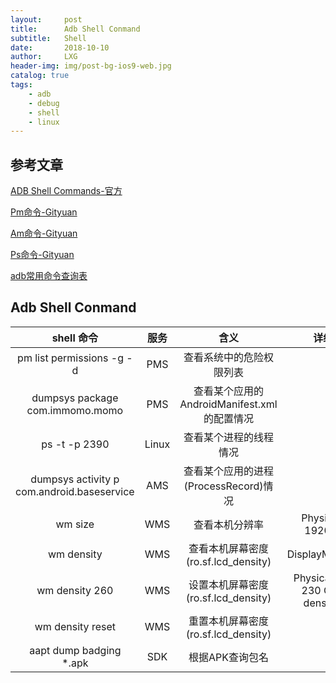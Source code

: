 ```yaml
---
layout:     post
title:      Adb Shell Conmand
subtitle:   Shell
date:       2018-10-10
author:     LXG
header-img: img/post-bg-ios9-web.jpg
catalog: true
tags:
    - adb
    - debug
    - shell
    - linux
---
```


## 参考文章

[ADB Shell Commands-官方](http://androiddoc.qiniudn.com/tools/help/shell.html)

[Pm命令-Gityuan](http://gityuan.com/2016/02/28/pm-command/)

[Am命令-Gityuan](http://gityuan.com/2016/02/27/am-command/)

[Ps命令-Gityuan](http://gityuan.com/2015/10/11/ps-command/)

[adb常用命令查询表](https://github.com/mzlogin/awesome-adb/blob/master/README.md)

## Adb Shell Conmand


| shell 命令          | 服务                                |  含义              | 详细信息        |
|:---------------:|:------------------------------:|:----------------:|:----------------:|
| pm list permissions -g -d       | PMS | 查看系统中的危险权限列表 |
| dumpsys package com.immomo.momo       | PMS | 查看某个应用的AndroidManifest.xml的配置情况 |
| ps -t -p 2390       | Linux | 查看某个进程的线程情况 |
| dumpsys activity p com.android.baseservice       | AMS | 查看某个应用的进程(ProcessRecord)情况 |
| wm size       | WMS | 查看本机分辨率 | Physical size: 1920x1080 |
| wm density       | WMS | 查看本机屏幕密度(ro.sf.lcd_density) | DisplayMetrics.java |
| wm density 260      | WMS | 设置本机屏幕密度(ro.sf.lcd_density) | Physical density: 230 Override density: 260 |
| wm density reset      | WMS | 重置本机屏幕密度(ro.sf.lcd_density) |
| aapt dump badging *.apk      | SDK | 根据APK查询包名 |


